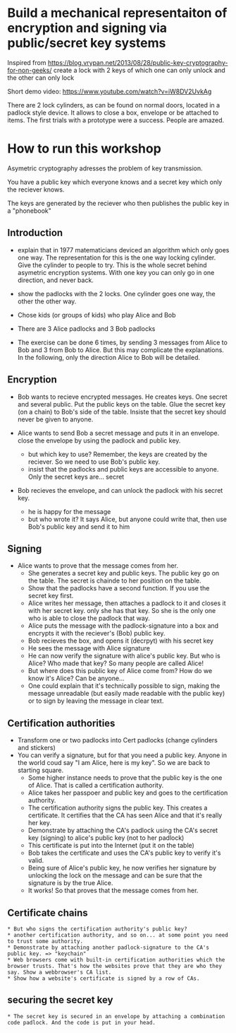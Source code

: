 # Build a mechanical representaiton of encryption and signing via public/secret key systems

Inspired from https://blog.vrypan.net/2013/08/28/public-key-cryptography-for-non-geeks/
create a lock with 2 keys of which one can only unlock and the other can only lock

Short demo video:  https://www.youtube.com/watch?v=iW8DV2UvkAg

There are 2 lock cylinders, as can be found on normal doors, located in a padlock style device. It allows to close a box, envelope or be attached to items.
The first trials with a prototype were a success. People are amazed.

# How to run this workshop
Asymetric cryptography adresses the problem of key transmission.

You have a public key which everyone knows and a secret key which only the reciever knows.

The keys are generated by the reciever who then publishes the public key in a "phonebook"

## Introduction
* explain that in 1977 matematicians deviced an algorithm which only goes one way. The representation for this is the one way locking cylinder. Give the cylinder to people to try. This is the whole secret behind asymetric encryption systems. With one key you can only go in one direction, and never back.
* show the padlocks with the 2 locks. One cylinder goes one way, the other the other way.


* Chose kids (or groups of kids) who play Alice and Bob
* There are 3 Alice padlocks and 3 Bob padlocks
* The exercise can be done 6 times, by sending 3 messages from Alice to Bob and 3 from Bob to Alice. But this may complicate the explanations. In the following, only the direction Alice to Bob will be detailed.

## Encryption
* Bob wants to recieve encrypted messages. He creates keys. One secret and several public. Put the public keys on the table. Glue the secret key (on a chain) to Bob's side of the table. Insiste that the secret key should never be given to anyone.

* Alice wants to send Bob a secret message and puts it in an envelope. close the envelope by using the padlock and public key.
    * but which key to use? Remember, the keys are created by the reciever. So we need to use Bob's public key.
    * insist that the padlocks and public keys are accessible to anyone. Only the secret keys are... secret

* Bob recieves the envelope, and can unlock the padlock with his secret key.
    * he is happy for the message
    * but who wrote it? It says Alice, but anyone could write that, then use Bob's public key and send it to him

## Signing
* Alice wants to prove that the message comes from her.
    * She generates a secret key and public keys. The public key go on the table. The secret is chainde to her position on the table.
    * Show that the padlocks have a second function. If you use the secret key first.
    * Alice writes her message, then attaches a padlock to it and closes it with her secret key. only she has that key.
So she is the only one who is able to close the padlock that way.
    * Alice puts the message with the padlock-signature into a box and encrypts it with the reciever's (Bob) public key.
    * Bob recieves the box, and opens it (decrpyt) with his secret key
    * He sees the message with Alice signature
    * He can now verify the signature with alice's public key. But who is Alice? Who made that key? So many people are called Alice!
    * But where does this public key of Alice come from? How do we know it's Alice? Can be anyone...
    * One could explain that it's technically possible to sign, making the message unreadable (but easily made readable with the public key) or to sign by leaving the message in clear text.

## Certification authorities
* Transform one or two padlocks into Cert padlocks (change cylinders and stickers)
* You can verify a signature, but for that you need a public key. Anyone in the world coud say "I am Alice, here is my key". So we are back to starting square.
    * Some higher instance needs to prove that the public key is the one of Alice. That is called a certification authority.
    * Alice takes her passpoer and public key and goes to the certification authority. 
    * The certification authority signs the public key. This creates a certificate. It certifies that the CA has seen Alice and that it's really her key.
    * Demonstrate by attaching the CA's padlock using the CA's secret key (signing) to alice's public key (not to her padlock) 
    * This certificate is put into the Internet (put it on the table)
    * Bob takes the certificate and uses the CA's public key to verify it's valid.
    * Being sure of Alice's public key, he now verifies her signature by unlocking the lock on the message and can be sure that the signature is by the true Alice.
    * It works! So that proves that the message comes from her.

## Certificate chains
    * But who signs the certification authority's public key?
    * another certification authority, and so on... at some point you need to trust some authority. 
    * Demonstrate by attaching another padlock-signature to the CA's public key. => "keychain"
    * Web browsers come with built-in certification authorities which the browser trusts. That's how the websites prove that they are who they say. Show a webbrowser's CA list.
    * Show how a website's certificate is signed by a row of CAs.

## securing the secret key
    * The secret key is secured in an envelope by attaching a combination code padlock. And the code is put in your head.
   

